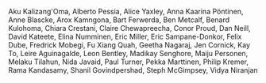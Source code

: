 Aku Kalizang'Oma, Alberto Pessia, Alice Yaxley, Anna Kaarina Pöntinen, Anne Blascke, Arox Kamngona, Bart Ferwerda, Ben Metcalf, Benard Kulohoma, Chiara Crestani, Claire Chewapreecha, Conor Proud, Dan Neill, David Kateete, Elina Numminen, Eric Miller, Eric Sampane-Donkor, Felix Dube, Fredrick Mobegi, Fu Xiang Quah, Geetha Nagaraj, Jen Cornick, Kay To, Leire Aguinagalde, Leon Bentley, Madikay Senghore, Maiju Personen, Melaku Tilahun, Nida Javaid, Paul Turner, Pekka Marttinen, Philip Kremer, Rama Kandasamy, Shanil Govindpershad, Steph McGimpsey, Vidya Niranjan
